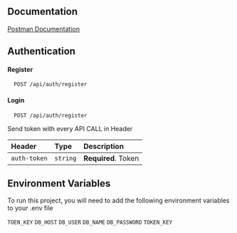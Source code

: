 
## Documentation

[Postman Documentation](https://documenter.getpostman.com/view/20003749/2s946bDFZU)


## Authentication

#### Register

```http
  POST /api/auth/register
```

#### Login

```http
  POST /api/auth/register
```



Send token with every API CALL in Header


| Header | Type     | Description                |
| :-------- | :------- | :------------------------- |
| `auth-token` | `string` | **Required**. Token |



## Environment Variables

To run this project, you will need to add the following environment variables to your .env file

`TOEN_KEY`
`DB_HOST` 
`DB_USER` 
`DB_NAME` 
`DB_PASSWORD` 
`TOKEN_KEY`


